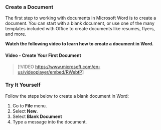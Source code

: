 ### Create a Document
The first step to working with documents in Microsoft Word is to create a document. You can start with a blank document, or use one of the many templates included with Office to create documents like resumes, flyers, and more.

**Watch the following video to learn how to create a document in Word.**

#### Video - Create Your First Document

> [!VIDEO https://www.microsoft.com/en-us/videoplayer/embed/RWebtP]


### Try It Yourself

Follow the steps below to create a blank document in Word:

1.  Go to **File** menu.
2.  Select **New**.
3.  Select **Blank Document**
4.  Type a message into the document.